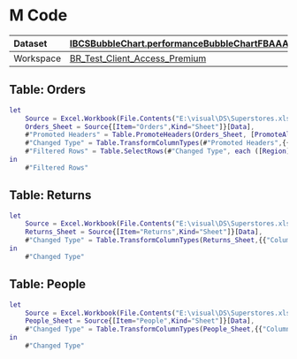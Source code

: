 



# M Code

|Dataset|[IBCSBubbleChart.performanceBubbleChartFBAAA829CB604E5CAB4F21729F233294.1.0.0.0](./../IBCSBubbleChart.performanceBubbleChartFBAAA829CB604E5CAB4F21729F233294.1.0.0.0.md)|
| :--- | :--- |
|Workspace|[BR_Test_Client_Access_Premium](../../Workspaces/BR_Test_Client_Access_Premium.md)|

## Table: Orders


```m
let
    Source = Excel.Workbook(File.Contents("E:\visual\DS\Superstores.xlsx"), null, true),
    Orders_Sheet = Source{[Item="Orders",Kind="Sheet"]}[Data],
    #"Promoted Headers" = Table.PromoteHeaders(Orders_Sheet, [PromoteAllScalars=true]),
    #"Changed Type" = Table.TransformColumnTypes(#"Promoted Headers",{{"Row ID", Int64.Type}, {"Order ID", type text}, {"Order Date", type date}, {"Ship Date", type date}, {"Ship Mode", type text}, {"Customer ID", type text}, {"Customer Name", type text}, {"Segment", type text}, {"Country", type text}, {"City", type text}, {"State", type text}, {"Postal Code", Int64.Type}, {"Region", type text}, {"Product ID", type text}, {"Category", type text}, {"Sub-Category", type text}, {"Product Name", type text}, {"Sales", type number}, {"Quantity", Int64.Type}, {"Discount", type number}, {"Profit", type number}}),
    #"Filtered Rows" = Table.SelectRows(#"Changed Type", each ([Region] = "Central" or [Region] = "East"))
in
    #"Filtered Rows"
```


## Table: Returns


```m
let
    Source = Excel.Workbook(File.Contents("E:\visual\DS\Superstores.xlsx"), null, true),
    Returns_Sheet = Source{[Item="Returns",Kind="Sheet"]}[Data],
    #"Changed Type" = Table.TransformColumnTypes(Returns_Sheet,{{"Column1", type text}, {"Column2", type text}})
in
    #"Changed Type"
```


## Table: People


```m
let
    Source = Excel.Workbook(File.Contents("E:\visual\DS\Superstores.xlsx"), null, true),
    People_Sheet = Source{[Item="People",Kind="Sheet"]}[Data],
    #"Changed Type" = Table.TransformColumnTypes(People_Sheet,{{"Column1", type text}, {"Column2", type text}})
in
    #"Changed Type"
```


